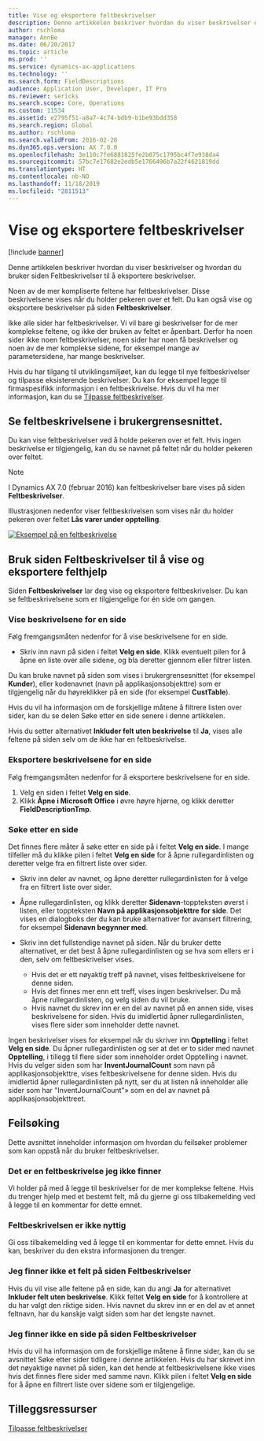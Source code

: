 ```yaml
---
title: Vise og eksportere feltbeskrivelser
description: Denne artikkelen beskriver hvordan du viser beskrivelser og hvordan du bruker siden Feltbeskrivelser til å eksportere beskrivelser.
author: rschloma
manager: AnnBe
ms.date: 06/20/2017
ms.topic: article
ms.prod: ''
ms.service: dynamics-ax-applications
ms.technology: ''
ms.search.form: FieldDescriptions
audience: Application User, Developer, IT Pro
ms.reviewer: sericks
ms.search.scope: Core, Operations
ms.custom: 11534
ms.assetid: e2795f51-a8a7-4c74-bdb9-b1be93bdd358
ms.search.region: Global
ms.author: rschloma
ms.search.validFrom: 2016-02-28
ms.dyn365.ops.version: AX 7.0.0
ms.openlocfilehash: 3e110c7fe6881825fe2b075c1795bc4f7e938da4
ms.sourcegitcommit: 57bc7e17682e2edb5e1766496b7a22f4621819dd
ms.translationtype: HT
ms.contentlocale: nb-NO
ms.lasthandoff: 11/18/2019
ms.locfileid: "2811513"
---
```

# <a name="view-and-export-field-descriptions"></a>Vise og eksportere feltbeskrivelser

[!include [banner](../includes/banner.md)]

Denne artikkelen beskriver hvordan du viser beskrivelser og hvordan du bruker siden Feltbeskrivelser til å eksportere beskrivelser.

Noen av de mer kompliserte feltene har feltbeskrivelser. Disse beskrivelsene vises når du holder pekeren over et felt. Du kan også vise og eksportere beskrivelser på siden **Feltbeskrivelser**.

Ikke alle sider har feltbeskrivelser. Vi vil bare gi beskrivelser for de mer komplekse feltene, og ikke der bruken av feltet er åpenbart. Derfor ha noen sider ikke noen feltbeskrivelser, noen sider har noen få beskrivelser og noen av de mer komplekse sidene, for eksempel mange av parametersidene, har mange beskrivelser.

Hvis du har tilgang til utviklingsmiljøet, kan du legge til nye feltbeskrivelser og tilpasse eksisterende beskrivelser. Du kan for eksempel legge til firmaspesifikk informasjon i en feltbeskrivelse. Hvis du vil ha mer informasjon, kan du se [Tilpasse feltbeskrivelser](../../dev-itpro/user-interface/customize-field-help.md).

## <a name="see-field-descriptions-in-the-user-interface"></a>Se feltbeskrivelsene i brukergrensesnittet.

Du kan vise feltbeskrivelser ved å holde pekeren over et felt. Hvis ingen beskrivelse er tilgjengelig, kan du se navnet på feltet når du holder pekeren over feltet.

> [!NOTE]
> I Dynamics AX 7.0 (februar 2016) kan feltbeskrivelser bare vises på siden **Feltbeskrivelser**.

Illustrasjonen nedenfor viser feltbeskrivelsen som vises når du holder pekeren over feltet **Lås varer under opptelling**.

[![Eksempel på en feltbeskrivelse](./media/field-description.png)](./media/field-description.png)

## <a name="use-the-field-descriptions-page-to-view-and-export-field-help"></a>Bruk siden Feltbeskrivelser til å vise og eksportere felthjelp

Siden **Feltbeskrivelser** lar deg vise og eksportere feltbeskrivelser. Du kan se feltbeskrivelsene som er tilgjengelige for én side om gangen.

### <a name="view-the-descriptions-for-a-page"></a>Vise beskrivelsene for en side

Følg fremgangsmåten nedenfor for å vise beskrivelsene for en side.

- Skriv inn navn på siden i feltet **Velg en side**. Klikk eventuelt pilen for å åpne en liste over alle sidene, og bla deretter gjennom eller filtrer listen.

Du kan bruke navnet på siden som vises i brukergrensesnittet (for eksempel **Kunder**), eller kodenavnet (navn på applikasjonsobjekttre) som er tilgjengelig når du høyreklikker på en side (for eksempel **CustTable**).

Hvis du vil ha informasjon om de forskjellige måtene å filtrere listen over sider, kan du se delen Søke etter en side senere i denne artikkelen.

Hvis du setter alternativet **Inkluder felt uten beskrivelse** til **Ja**, vises alle feltene på siden selv om de ikke har en feltbeskrivelse.

### <a name="export-the-descriptions-for-a-page"></a>Eksportere beskrivelsene for en side

Følg fremgangsmåten nedenfor for å eksportere beskrivelsene for en side.

1. Velg en siden i feltet **Velg en side**.
2. Klikk **Åpne i Microsoft Office** i øvre høyre hjørne, og klikk deretter **FieldDescriptionTmp**.

### <a name="searching-for-a-page"></a>Søke etter en side

Det finnes flere måter å søke etter en side på i feltet **Velg en side**. I mange tilfeller må du klikke pilen i feltet **Velg en side** for å åpne rullegardinlisten og deretter velge fra en filtrert liste over sider.

- Skriv inn deler av navnet, og åpne deretter rullegardinlisten for å velge fra en filtrert liste over sider.
- Åpne rullegardinlisten, og klikk deretter **Sidenavn**-toppteksten øverst i listen, eller toppteksten **Navn på applikasjonsobjekttre for side**. Det vises en dialogboks der du kan bruke alternativer for avansert filtrering, for eksempel **Sidenavn begynner med**.
- Skriv inn det fullstendige navnet på siden. Når du bruker dette alternativet, er det best å åpne rullegardinlisten og se hva som ellers er i den, selv om feltbeskrivelser vises.

    - Hvis det er ett nøyaktig treff på navnet, vises feltbeskrivelsene for denne siden.
    - Hvis det finnes mer enn ett treff, vises ingen beskrivelser. Du må åpne rullegardinlisten, og velg siden du vil bruke.
    - Hvis navnet du skrev inn er en del av navnet på en annen side, vises beskrivelsene for siden. Hvis du imidlertid åpner rullegardinlisten, vises flere sider som inneholder dette navnet.

Ingen beskrivelser vises for eksempel når du skriver inn **Opptelling** i feltet **Velg en side**. Du åpner rullegardinlisten og ser at det er to sider med navnet **Opptelling**, i tillegg til flere sider som inneholder ordet Opptelling i navnet. Hvis du velger siden som har **InventJournalCount** som navn på applikasjonsobjekttre, vises feltbeskrivelsene for denne siden. Hvis du imidlertid åpner rullegardinlisten på nytt, ser du at listen nå inneholder alle sider som har "InventJournalCount"» som en del av navnet på applikasjonsobjekttreet.

## <a name="troubleshooting"></a>Feilsøking

Dette avsnittet inneholder informasjon om hvordan du feilsøker problemer som kan oppstå når du bruker feltbeskrivelser.

### <a name="i-cant-find-a-field-description"></a>Det er en feltbeskrivelse jeg ikke finner

Vi holder på med å legge til beskrivelser for de mer komplekse feltene. Hvis du trenger hjelp med et bestemt felt, må du gjerne gi oss tilbakemelding ved å legge til en kommentar for dette emnet.

### <a name="the-field-description-isnt-helpful"></a>Feltbeskrivelsen er ikke nyttig

Gi oss tilbakemelding ved å legge til en kommentar for dette emnet. Hvis du kan, beskriver du den ekstra informasjonen du trenger.

### <a name="i-cant-find-a-field-on-the-field-descriptions-page"></a>Jeg finner ikke et felt på siden Feltbeskrivelser

Hvis du vil vise alle feltene på en side, kan du angi **Ja** for alternativet **Inkluder felt uten beskrivelse**. Klikk feltet **Velg en side** for å kontrollere at du har valgt den riktige siden. Hvis navnet du skrev inn er en del av et annet feltnavn, har du kanskje valgt siden som har det lengste navnet.

### <a name="i-cant-find-a-page-on-the-field-descriptions-page"></a>Jeg finner ikke en side på siden Feltbeskrivelser

Hvis du vil ha informasjon om de forskjellige måtene å finne sider, kan du se avsnittet Søke etter sider tidligere i denne artikkelen. Hvis du har skrevet inn det nøyaktige navnet på siden, kan det hende at feltbeskrivelsene ikke vises hvis det finnes flere sider med samme navn. Klikk pilen i feltet **Velg en side** for å åpne en filtrert liste over sidene som er tilgjengelige.

## <a name="additional-resources"></a>Tilleggsressurser

[Tilpasse feltbeskrivelser](../../dev-itpro/user-interface/customize-field-help.md)
